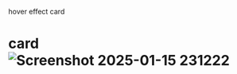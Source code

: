hover effect card
# card![Screenshot 2025-01-15 231222](https://github.com/user-attachments/assets/84b1c7a5-ed70-49c7-ae9a-4f77b4be3ff6)
